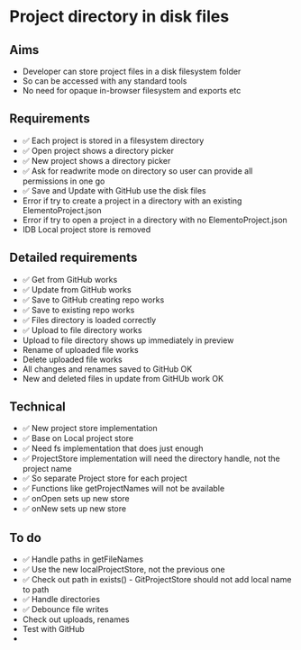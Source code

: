 Project directory in disk files
===============================

Aims
----

- Developer can store project files in a disk filesystem folder
- So can be accessed with any standard tools
- No need for opaque in-browser filesystem and exports etc

Requirements
------------

- ✅ Each project is stored in a filesystem directory
- ✅ Open project shows a directory picker
- ✅ New project shows a directory picker
- ✅ Ask for readwrite mode on directory so user can provide all permissions in one go
- ✅ Save and Update with GitHub use the disk files
- Error if try to create a project in a directory with an existing ElementoProject.json
- Error if try to open a project in a directory with no ElementoProject.json
- IDB Local project store is removed

Detailed requirements
---------------------

- ✅ Get from GitHub works
- ✅ Update from GitHub works
- ✅ Save to GitHub creating repo works
- ✅ Save to existing repo works
- ✅ Files directory is loaded correctly
- ✅ Upload to file directory works
- Upload to file directory shows up immediately in preview
- Rename of uploaded file works
- Delete uploaded file works
- All changes and renames saved to GitHub OK
- New and deleted files in update from GitHUb work OK

Technical
---------

- ✅ New project store implementation
- ✅ Base on Local project store
- ✅ Need fs implementation that does just enough
- ✅ ProjectStore implementation will need the directory handle, not the project name
- ✅ So separate Project store for each project
- ✅ Functions like getProjectNames will not be available
- ✅ onOpen sets up new store
- ✅ onNew sets up new store


To do
-----

- ✅ Handle paths in getFileNames
- ✅ Use the new localProjectStore, not the previous one
- ✅ Check out path in exists() - GitProjectStore should not add local name to path
- ✅ Handle directories
- ✅ Debounce file writes
- Check out uploads, renames
- Test with GitHub
- 